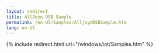 ```yaml
---
layout: redirect
title: AllJoyn DSB Sample
permalink: /en-US/Samples/AlljoynDSBSample.htm
lang: en-US
---
```


{% include redirect.html url="/windows/iot/Samples.htm" %}
